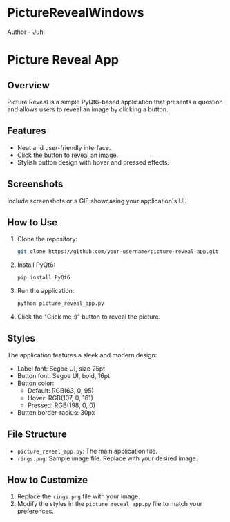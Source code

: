 # PictureRevealWindows
Author - Juhi

# Picture Reveal App

## Overview

Picture Reveal is a simple PyQt6-based application that presents a question and allows users to reveal an image by clicking a button.

## Features

- Neat and user-friendly interface.
- Click the button to reveal an image.
- Stylish button design with hover and pressed effects.

## Screenshots

Include screenshots or a GIF showcasing your application's UI.

## How to Use

1. Clone the repository:

    ```bash
    git clone https://github.com/your-username/picture-reveal-app.git
    ```

2. Install PyQt6:

    ```bash
    pip install PyQt6
    ```

3. Run the application:

    ```bash
    python picture_reveal_app.py
    ```

4. Click the "Click me :)" button to reveal the picture.

## Styles

The application features a sleek and modern design:

- Label font: Segoe UI, size 25pt
- Button font: Segoe UI, bold, 16pt
- Button color:
  - Default: RGB(63, 0, 95)
  - Hover: RGB(107, 0, 161)
  - Pressed: RGB(198, 0, 0)
- Button border-radius: 30px

## File Structure

- `picture_reveal_app.py`: The main application file.
- `rings.png`: Sample image file. Replace with your desired image.

## How to Customize

1. Replace the `rings.png` file with your image.
2. Modify the styles in the `picture_reveal_app.py` file to match your preferences.
